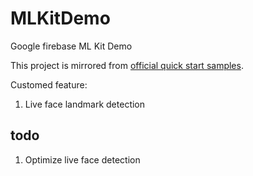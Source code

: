 # MLKitDemo
Google firebase ML Kit Demo

This project is mirrored from [official quick start samples](https://github.com/firebase/quickstart-android).

Customed feature:
1. Live face landmark detection

## todo
1. Optimize live face detection
